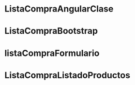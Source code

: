 # ListaCompraAngularClase
# ListaCompraBootstrap
# listaCompraFormulario
# ListaCompraListadoProductos
